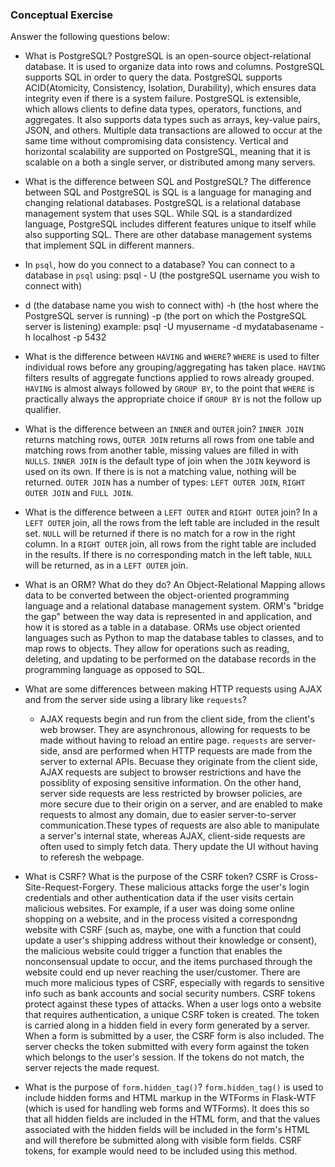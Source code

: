 ### Conceptual Exercise

Answer the following questions below:

- What is PostgreSQL?
PostgreSQL is an open-source object-relational database. It is used to organize data into rows and columns.
PostgreSQL supports SQL in order to query the data. 
PostgreSQL supports ACID(Atomicity, Consistency, Isolation, Durability), which ensures data integrity even if there is a system failure.
PostgreSQL is extensible, which allows clients to define data types, operators, functions, and aggregates. It also
supports data types such as arrays, key-value pairs, JSON, and others. 
Multiple data transactions are allowed to occur at the same time without compromising data consistency. 
Vertical and horizontal scalability are supported on PostgreSQL, meaning that it is scalable on a both a single server,
or distributed among many servers.   


- What is the difference between SQL and PostgreSQL?
The difference between SQL and PostgreSQL is SQL is a language for managing and changing relational databases. PostgreSQL is a relational database management system that uses SQL. 
While SQL is a standardized language, PostgreSQL includes different features unique to itself while also supporting SQL. There are other database management systems that implement SQL in different manners.

- In `psql`, how do you connect to a database?
You can connect to a database in `psql` using:
psql - U (the postgreSQL username you wish to connect with) 
- d (the database name you wish to connect with)
-h (the host where the PostgreSQL server is running)
-p (the port on which the PostgreSQL server is listening)
example: psql -U myusername -d mydatabasename -h localhost -p 5432

- What is the difference between `HAVING` and `WHERE`?
`WHERE` is used to filter individual rows before any grouping/aggregating has taken place.
`HAVING` filters results of aggregate functions applied to rows already grouped.
`HAVING` is almost always followed by `GROUP BY`, to the point that `WHERE` is practically always
the appropriate choice if `GROUP BY` is not the follow up qualifier.

- What is the difference between an `INNER` and `OUTER` join?
`INNER JOIN` returns matching rows, `OUTER JOIN` returns all rows from one table and matching rows from another table,
missing values are filled in with `NULLS`.
`INNER JOIN` is the default type of join when the `JOIN` keyword is used on its own. If there is is not a matching value, nothing will be returned.
`OUTER JOIN` has a number of types: `LEFT OUTER JOIN`, `RIGHT OUTER JOIN` and `FULL JOIN`.

- What is the difference between a `LEFT OUTER` and `RIGHT OUTER` join?
In a `LEFT OUTER` join, all the rows from the left table are included in the result set. 
`NULL` will be returned if there is no match for a row in the right column.
In a `RIGHT OUTER` join, all rows from the right table are included in the results. If there is no corresponding match
in the left table, `NULL` will be returned, as in a `LEFT OUTER` join.

- What is an ORM? What do they do?
An Object-Relational Mapping allows data to be converted between the object-oriented programming language and a relational database management system. ORM's "bridge the gap" between the way data is represented in and application, and how it is stored as a table in a database. 
ORMs use object oriented languages such as Python to map the database tables to classes, and to map rows to objects. 
They allow for operations such as reading, deleting, and updating to be performed on the database records in the programming language as opposed to SQL. 


- What are some differences between making HTTP requests using AJAX 
  and from the server side using a library like `requests`?
  - AJAX requests begin  and run from the client side, from the client's web browser. They are asynchronous, allowing for requests to be made without having to reload an entire page.
  `requests` are server-side, ansd are performed when HTTP requests are made from the server to external APIs.
  Becuase they originate from the client side, AJAX requests are subject to browser restrictions and have the possiblity of exposing sensitive information. 
  On the other hand, server side requests are less restricted by browser policies, are more secure due to their origin on a server, and are enabled to make requests to almost any domain, due to easier server-to-server communication.These types of requests are also able to manipulate a server's internal state, whereas AJAX, client-side requests are often used to simply fetch data. Thery update the UI without having to referesh the webpage. 



  
- What is CSRF? What is the purpose of the CSRF token?
CSRF is Cross-Site-Request-Forgery. These malicious attacks forge the user's login credentials and other authentication data if the user visits certain malicious websites. For example, if a user was doing some online shopping on a website,
and in the process visited a correspondng website with CSRF (such as, maybe, one with a function that could update a user's shipping address without their knowledge or consent), the malicious website could trigger a function that enables the nonconsensual update to occur, and the items purchased through the website could end up never reaching the user/customer. There are much more malicious types of CSRF, especially with regards to sensitive info such as bank accounts and social security numbers. 
CSRF tokens protect against these types of attacks. When a user logs onto a website that requires authentication, a unique CSRF token is created. The token is carried along in a hidden field in every form generated by a server. 
When a form is submitted by a user, the CSRF form is also included. The server checks the token submitted with every form 
against the token which belongs to the user's session. If the tokens do not match, the server rejects the made request. 

- What is the purpose of `form.hidden_tag()`?
`form.hidden_tag()` is used to include hidden forms and HTML markup in the WTForms in Flask-WTF (which is used for handling web forms and WTForms). It does this so that all hidden fields are included in the HTML form, and that the values associated with the hidden fields will be included in the form's HTML and will therefore be submitted along with visible form fields.  CSRF tokens, for example would need to be included using this method. 

